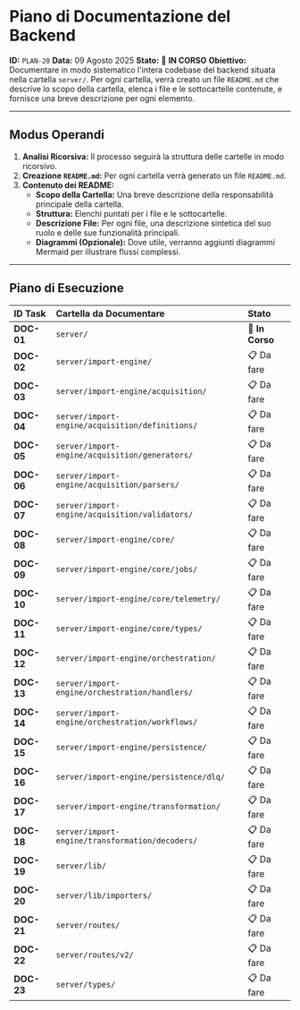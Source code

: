 # Piano di Documentazione del Backend

**ID:** `PLAN-20`
**Data:** 09 Agosto 2025
**Stato:** 🚧 **IN CORSO**
**Obiettivo:** Documentare in modo sistematico l'intera codebase del backend situata nella cartella `server/`. Per ogni cartella, verrà creato un file `README.md` che descrive lo scopo della cartella, elenca i file e le sottocartelle contenute, e fornisce una breve descrizione per ogni elemento.

---

## Modus Operandi

1.  **Analisi Ricorsiva:** Il processo seguirà la struttura delle cartelle in modo ricorsivo.
2.  **Creazione `README.md`:** Per ogni cartella verrà generato un file `README.md`.
3.  **Contenuto dei README:**
    *   **Scopo della Cartella:** Una breve descrizione della responsabilità principale della cartella.
    *   **Struttura:** Elenchi puntati per i file e le sottocartelle.
    *   **Descrizione File:** Per ogni file, una descrizione sintetica del suo ruolo e delle sue funzionalità principali.
    *   **Diagrammi (Opzionale):** Dove utile, verranno aggiunti diagrammi Mermaid per illustrare flussi complessi.

---

## Piano di Esecuzione

| ID Task  | Cartella da Documentare                                | Stato       |
| :------- | :----------------------------------------------------- | :---------- |
| **DOC-01** | `server/`                                              | 🚧 **In Corso** |
| **DOC-02** | `server/import-engine/`                                | 📋 Da fare   |
| **DOC-03** | `server/import-engine/acquisition/`                    | 📋 Da fare   |
| **DOC-04** | `server/import-engine/acquisition/definitions/`        | 📋 Da fare   |
| **DOC-05** | `server/import-engine/acquisition/generators/`         | 📋 Da fare   |
| **DOC-06** | `server/import-engine/acquisition/parsers/`            | 📋 Da fare   |
| **DOC-07** | `server/import-engine/acquisition/validators/`         | 📋 Da fare   |
| **DOC-08** | `server/import-engine/core/`                           | 📋 Da fare   |
| **DOC-09** | `server/import-engine/core/jobs/`                      | 📋 Da fare   |
| **DOC-10** | `server/import-engine/core/telemetry/`                 | 📋 Da fare   |
| **DOC-11** | `server/import-engine/core/types/`                     | 📋 Da fare   |
| **DOC-12** | `server/import-engine/orchestration/`                  | 📋 Da fare   |
| **DOC-13** | `server/import-engine/orchestration/handlers/`         | 📋 Da fare   |
| **DOC-14** | `server/import-engine/orchestration/workflows/`        | 📋 Da fare   |
| **DOC-15** | `server/import-engine/persistence/`                    | 📋 Da fare   |
| **DOC-16** | `server/import-engine/persistence/dlq/`                | 📋 Da fare   |
| **DOC-17** | `server/import-engine/transformation/`                 | 📋 Da fare   |
| **DOC-18** | `server/import-engine/transformation/decoders/`        | 📋 Da fare   |
| **DOC-19** | `server/lib/`                                          | 📋 Da fare   |
| **DOC-20** | `server/lib/importers/`                                | 📋 Da fare   |
| **DOC-21** | `server/routes/`                                       | 📋 Da fare   |
| **DOC-22** | `server/routes/v2/`                                    | 📋 Da fare   |
| **DOC-23** | `server/types/`                                        | 📋 Da fare   | 